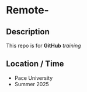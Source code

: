 # Remote-	

## Description


This repo is for **GitHub** *training*

## Location / Time

* Pace University 
* Summer 2025 

